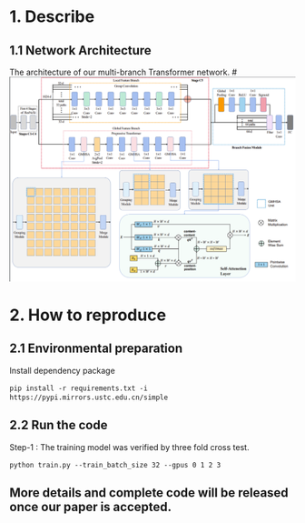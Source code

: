 # 1. Describe
## 1.1 Network Architecture
The architecture of our multi-branch Transformer network.
#![architecture ](resources/AGMB.png)
# 2. How to reproduce
## 2.1 Environmental preparation
Install dependency package
```
pip install -r requirements.txt -i https://pypi.mirrors.ustc.edu.cn/simple
```

## 2.2 Run the code
Step-1 : The training model was verified by three fold cross test.
```terminal
python train.py --train_batch_size 32 --gpus 0 1 2 3
```


## More details and complete code will be released once our paper is accepted.
